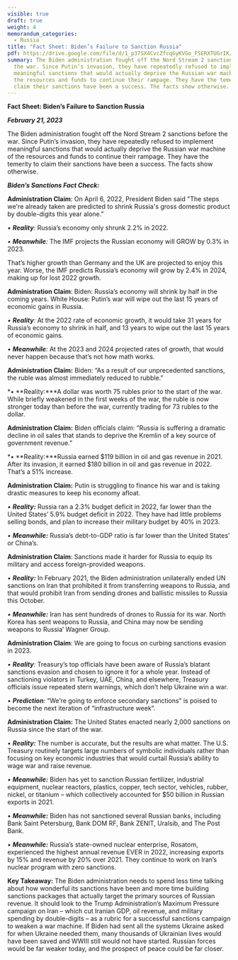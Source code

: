 ```yaml
---
visible: true
draft: true
weight: 4
memorandum_categories:
  - Russia
title: "Fact Sheet: Biden’s Failure to Sanction Russia"
pdf: https://drive.google.com/file/d/1_p37SX4CvcZfcqGyKVGo_FSERXTUGrIK/view?usp=share_link
summary: The Biden administration fought off the Nord Stream 2 sanctions before
  the war. Since Putin’s invasion, they have repeatedly refused to implement
  meaningful sanctions that would actually deprive the Russian war machine of
  the resources and funds to continue their rampage. They have the temerity to
  claim their sanctions have been a success. The facts show otherwise.
---
```

**Fact Sheet: Biden’s Failure to Sanction Russia**

***February 21, 2023***

The Biden administration fought off the Nord Stream 2 sanctions before the war. Since Putin’s invasion, they have repeatedly refused to implement meaningful sanctions that would actually deprive the Russian war machine of the resources and funds to continue their rampage. They have the temerity to claim their sanctions have been a success. The facts show otherwise.

***Biden’s Sanctions Fact Check:***

**Administration Claim**: On April 6, 2022, President Biden said "The steps we're already taken are predicted to shrink Russia's gross domestic product by double-digits this year alone." 

*• **Reality**:* Russia’s economy only shrunk 2.2% in 2022.

*• **Meanwhile**:* The IMF projects the Russian economy will GROW by 0.3% in 2023.

That’s higher growth than Germany and the UK are projected to enjoy this year. Worse, the IMF predicts Russia’s economy will grow by 2.4% in 2024, making up for lost 2022 growth.



**Administration Claim**: Biden: Russia’s economy will shrink by half in the coming years. White House: Putin’s war will wipe out the last 15 years of economic gains in Russia.

*• **Reality**:* At the 2022 rate of economic growth, it would take 31 years for Russia’s economy to shrink in half, and 13 years to wipe out the last 15 years of economic gains.

*• **Meanwhile**:* At the 2023 and 2024 projected rates of growth, that would never happen because that’s not how math works.



**Administration Claim:** Biden: “As a result of our unprecedented sanctions, the ruble was almost immediately reduced to rubble.”

*• **Reality:***A dollar was worth 75 rubles prior to the start of the war. While briefly weakened in the first weeks of the war, the ruble is now stronger today than before the war, currently trading for 73 rubles to the dollar.



**Administration Claim:** Biden officials claim: “Russia is suffering a dramatic decline in oil sales that stands to deprive the Kremlin of a key source of government revenue.”

*• **Reality:***Russia earned $119 billion in oil and gas revenue in 2021. After its invasion, it earned $180 billion in oil and gas revenue in 2022. That’s a 51% increase.



**Administration Claim:** Putin is struggling to finance his war and is taking drastic measures to keep his economy afloat.

*• **Reality:*** Russia ran a 2.3% budget deficit in 2022, far lower than the United States’ 5.9% budget deficit in 2022. They have had little problems selling bonds, and plan to increase their military budget by 40% in 2023.

*• **Meanwhile:*** Russia’s debt-to-GDP ratio is far lower than the United States’ or China’s.



**Administration Claim**: Sanctions made it harder for Russia to equip its military and access foreign-provided weapons.

*• **Reality:*** In February 2021, the Biden administration unilaterally ended UN sanctions on Iran that prohibited it from transferring weapons to Russia, and that would prohibit Iran from sending drones and ballistic missiles to Russia this October.

*• **Meanwhile:*** Iran has sent hundreds of drones to Russia for its war. North Korea has sent weapons to Russia, and China may now be sending weapons to Russia’ Wagner Group.



**Administration Claim**: We are going to focus on curbing sanctions evasion in 2023.

*• **Reality**:* Treasury’s top officials have been aware of Russia’s blatant sanctions evasion and chosen to ignore it for a whole year. Instead of sanctioning violators in Turkey, UAE, China, and elsewhere, Treasury officials issue repeated stern warnings, which don’t help Ukraine win a war.

*• **Prediction**:* “We’re going to enforce secondary sanctions” is poised to become the next iteration of “infrastructure week”.



**Administration Claim:** The United States enacted nearly 2,000 sanctions on Russia since the start of the war.

• ***Reality:*** The number is accurate, but the results are what matter. The U.S. Treasury routinely targets large numbers of symbolic individuals rather than focusing on key economic industries that would curtail Russia’s ability to wage war and raise revenue.

• ***Meanwhile:*** Biden has yet to sanction Russian fertilizer, industrial equipment, nuclear reactors, plastics, copper, tech sector, vehicles, rubber, nickel, or titanium – which collectively accounted for $50 billion in Russian exports in 2021.

• ***Meanwhile:*** Biden has not sanctioned several Russian banks, including Bank Saint Petersburg, Bank DOM RF, Bank ZENIT, Uralsib, and The Post Bank.

• ***Meanwhile:*** Russia’s state-owned nuclear enterprise, Rosatom, experienced the highest annual revenue EVER in 2022, increasing exports by 15% and revenue by 20% over 2021. They continue to work on Iran’s nuclear program with zero sanctions.



**Key Takeaway:** The Biden administration needs to spend less time talking about how wonderful its sanctions have been and more time building sanctions packages that actually target the primary sources of Russian revenue. It should look to the Trump Administration’s Maximum Pressure campaign on Iran – which cut Iranian GDP, oil revenue, and military spending by double-digits – as a rubric for a successful sanctions campaign to weaken a war machine. If Biden had sent all the systems Ukraine asked for when Ukraine needed them, many thousands of Ukrainian lives would have been saved and WWIII still would not have started. Russian forces would be far weaker today, and the prospect of peace could be far closer.